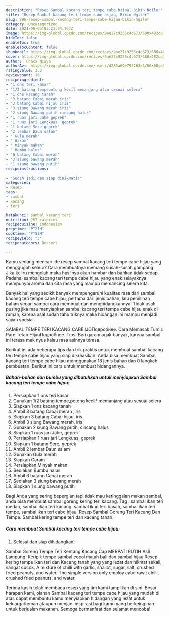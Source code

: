```yaml
---
description: "Resep Sambal kacang teri tempe cabe hijau, Bikin Ngiler"
title: "Resep Sambal kacang teri tempe cabe hijau, Bikin Ngiler"
slug: 896-resep-sambal-kacang-teri-tempe-cabe-hijau-bikin-ngiler
category: Uncategorized
date: 2021-06-05T05:21:04.707Z
image: https://img-global.cpcdn.com/recipes/9ae27c9255c4c673/680x482cq70/sambal-kacang-teri-tempe-cabe-hijau-foto-resep-utama.jpg
hideToc: false
enableToc: true
enableTocContent: false
thumbnail: https://img-global.cpcdn.com/recipes/9ae27c9255c4c673/680x482cq70/sambal-kacang-teri-tempe-cabe-hijau-foto-resep-utama.jpg
cover: https://img-global.cpcdn.com/recipes/9ae27c9255c4c673/680x482cq70/sambal-kacang-teri-tempe-cabe-hijau-foto-resep-utama.jpg
author:  Chaca Nisya
authorAv:  https://img-global.cpcdn.com/users/d285a69e792263e3/60x60cq50/avatar.jpg
ratingvalue: 3.3
reviewcount: 18
recipeingredient:
- "1 ons teri kasar"
- "1/2 batang tempepotong kecil memanjang atau sesuai selera"
- "1 ons kacang tanah"
- "3 batang Cabai merah iris"
- "3 batang Cabai hijau iris"
- "3 siung Bawang merah iris"
- "2 siung Bawang putih cincang halus"
- "1 ruas jari Jahe geprek"
- "1 ruas jari Lengkuas  geprek"
- "1 batang Sere geprek"
- "2 lembar Daun salam"
- " Gula merah"
- " Garam"
- " Minyak makan"
- " Bumbu halus"
- "6 batang Cabai merah"
- "3 siung bawang merah"
- "1 siung bawang putih"
recipeinstructions:

- "Sudah jadi dan siap dinikmati!"
categories:
- Resep
tags:
- sambal
- kacang
- teri

katakunci: sambal kacang teri 
nutrition: 257 calories
recipecuisine: Indonesian
preptime: "PT21M"
cooktime: "PT58M"
recipeyield: "3"
recipecategory: Dessert

---
```



Kamu sedang mencari ide resep sambal kacang teri tempe cabe hijau yang menggugah selera? Cara membuatnya memang susah-susah gampang. Jika keliru mengolah maka hasilnya akan hambar dan bahkan tidak sedap. Padahal sambal kacang teri tempe cabe hijau yang enak selayaknya mempunyai aroma dan cita rasa yang mampu memancing selera kita.


Banyak hal yang sedikit banyak mempengaruhi kualitas rasa dari sambal kacang teri tempe cabe hijau, pertama dari jenis bahan, lalu pemilihan bahan segar, sampai cara membuat dan menghidangkannya. Tidak usah pusing jika mau menyiapkan sambal kacang teri tempe cabe hijau enak di rumah, karena asal sudah tahu triknya maka hidangan ini mampu menjadi sajian spesial.

SAMBAL TEMPE TERI KACANG CABE IJOПодробнее. Cara Memasak Tumis Pare Tetap HijauПодробнее. Tips: Beri garam agak banyak, karena sambal ini terasa mak nyus kalau rasa asinnya terasa.


Berikut ini ada beberapa tips dan trik praktis untuk membuat sambal kacang teri tempe cabe hijau yang siap dikreasikan. Anda bisa membuat Sambal kacang teri tempe cabe hijau menggunakan 18 jenis bahan dan 0 langkah pembuatan. Berikut ini cara untuk membuat hidangannya.

<!--inarticleads1-->

##### Bahan-bahan dan bumbu yang dibutuhkan untuk menyiapkan Sambal kacang teri tempe cabe hijau:

1. Persiapkan 1 ons teri kasar
1. Gunakan 1/2 batang tempe,potong kecil² memanjang atau sesuai selera
1. Siapkan 1 ons kacang tanah
1. Ambil 3 batang Cabai merah ,iris
1. Siapkan 3 batang Cabai hijau, iris
1. Ambil 3 siung Bawang merah, iris
1. Gunakan 2 siung Bawang putih, cincang halus
1. Siapkan 1 ruas jari Jahe, geprek
1. Persiapkan 1 ruas jari Lengkuas,  geprek
1. Siapkan 1 batang Sere, geprek
1. Ambil 2 lembar Daun salam
1. Gunakan  Gula merah
1. Siapkan  Garam
1. Persiapkan  Minyak makan
1. Sediakan  Bumbu halus
1. Ambil 6 batang Cabai merah
1. Sediakan 3 siung bawang merah
1. Siapkan 1 siung bawang putih


Bagi Anda yang sering bepergian tapi tidak mau ketinggalan makan sambal, anda bisa membuat sambal goreng kering teri kacang. Tag : sambal ikan teri medan, sambal ikan teri kacang, sambal ikan teri basah, sambal ikan teri tempe, sambal ikan teri cabe hijau. Resep Sambal Goreng Teri Kacang Dan Tempe. Sambal kering tempe teri dan kacang tanah. 

<!--inarticleads2-->

##### Cara membuat Sambal kacang teri tempe cabe hijau:


1. Selesai dan siap dihidangkan!

Sambal Goreng Tempe Teri Kentang Kacang Cap MERPATI PUTIH Asli Lampung. Keripik tempe sambal cocol matah bali dan sambal hijau Resep kering tempe ikan teri dan Kacang tanah yang yang lezat dan nikmat sekali, sangat cocok. A mixture of chilli with garlic, shallot, sugar, salt, crushed fried peanuts, and water. The simple version only employ cabe rawit chilli, crushed fried peanuts, and water. 

Terima kasih telah membaca resep yang tim kami tampilkan di sini. Besar harapan kami, olahan Sambal kacang teri tempe cabe hijau yang mudah di atas dapat membantu kamu menyiapkan hidangan yang lezat untuk keluarga/teman ataupun menjadi inspirasi bagi kamu yang berkeinginan untuk berjualan makanan. Semoga bermanfaat dan selamat mencoba!

